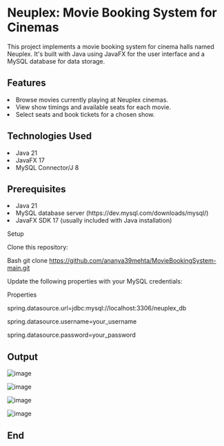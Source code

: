 <h1>Neuplex: Movie Booking System for Cinemas</h1>

This project implements a movie booking system for cinema halls named Neuplex. It's built with Java using JavaFX for the user interface and a MySQL database for data storage.

<h2>Features</h2>

<li>Browse movies currently playing at Neuplex cinemas.
<li>View show timings and available seats for each movie.
<li>Select seats and book tickets for a chosen show.


<h2>Technologies Used</h2>

<li>Java 21
  
<li>JavaFX 17
  
<li>MySQL Connector/J 8


<h2>Prerequisites</h2>

<li>Java 21
  
<li>MySQL database server (https://dev.mysql.com/downloads/mysql/)
  
<li>JavaFX SDK 17 (usually included with Java installation)

Setup

Clone this repository:

Bash
git clone https://github.com/ananya39mehta/MovieBookingSystem-main.git

Update the following properties with your MySQL credentials:

Properties

spring.datasource.url=jdbc:mysql://localhost:3306/neuplex_db

spring.datasource.username=your_username

spring.datasource.password=your_password

<h2>Output</h2>


![image](https://github.com/ananya39mehta/MovieBookingSystem-main/assets/121433203/9ccabc33-69d9-4ec7-a26b-7be7d79970fc)


![image](https://github.com/ananya39mehta/MovieBookingSystem-main/assets/121433203/8a61f0b9-ed31-4e53-9302-6a8177ed2f4d)


![image](https://github.com/ananya39mehta/MovieBookingSystem-main/assets/121433203/48365ca7-8af5-46b4-bc8e-fb102a844f27)

![image](https://github.com/ananya39mehta/MovieBookingSystem-main/assets/121433203/f5914aa2-2e0b-4652-b009-08d61f31cf2a)



<h2>End </h2>


